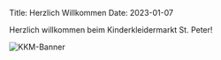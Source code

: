Title: Herzlich Willkommen
Date: 2023-01-07
 
<!-- optional
:summary: Herzlich willkommen beim Kinderkleidermarkt St. Peter
-->

Herzlich willkommen beim Kinderkleidermarkt St. Peter!

![KKM-Banner](/images/kkm-banner.jpg)